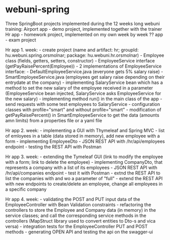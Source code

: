 # webuni-spring
Three SpringBoot projects implemented during the 12 weeks long webuni training:
Airport app - demo project, implemented together with the trainer
Hr app - homework project, implemented on my own week by week
?? app - exam project

Hr app 1. week:
	- create project (name and artifact: hr; groupId: hu.webuni.spring.orsmolnar; package: hu.webuni.hr.orsmolnar)
	- Employee class (fields, getters, setters, constructor)
	- EmployeeService interface (getPayRaisePercent(Employee))
	- 2 implementations of EmployeeService interface:
			- DefaultEmployeeService.java (everyone gets 5% salary raise)
			- SmartEmployeeService.java (employees get salary raise depending on their entrydate at the company)
	- implementing SalaryService bean which has a method to set the new salary of the employee received in a parameter
	  (EmployeeService bean injected, SalaryService asks EmployeeService for the new salary)
	- implementing method run() in the main class of the app - send requests with some test employees to SalaryService
	- configuration classes with profile="smart" and without profile="smart"
	- modification of getPayRaisePercent() in SmartEmployeeService to get the data (amounts amn limits) from a properties file or a yaml file
	
Hr app 2. week:
	- implementing a GUI with Thymeleaf and Spring MVC - list of emloyees in a table (data stored in memory), add new employee with a form
	- implementing EmployeeDto
	- JSON REST API with /hr/api/employees endpoint
	- testing the REST API with Postman
	
Hr app 3. week:
	- extending the Tymeleaf GUI (link to modify the employee with a form; link to delete the employee)	
	- implementing CompanyDto, that represents a company with a list of its employees
	- JSON REST API with /hr/api/companies endpoint - test it with Postman
	- extnd the REST API to list the companies with and wo a parameter of "full"
	- extend the REST API with new endpoints to create/delete an employee, change all employees in a specific company
	
Hr app 4. week:
	- validating the POST and PUT input data of the EmployeeController with Bean Validation constraints
	- refactoring the controllers to store the Employee and Company data (in memory) in the service classes; and call the corresponding service methods in the controllers
		(MapStruct library used to convert entities to Dto-s and vica versa)
	- integration tests for the EmployeeController PUT and POST methods 
	- generating OPEN API and testing the api on the swagger-ui
	
